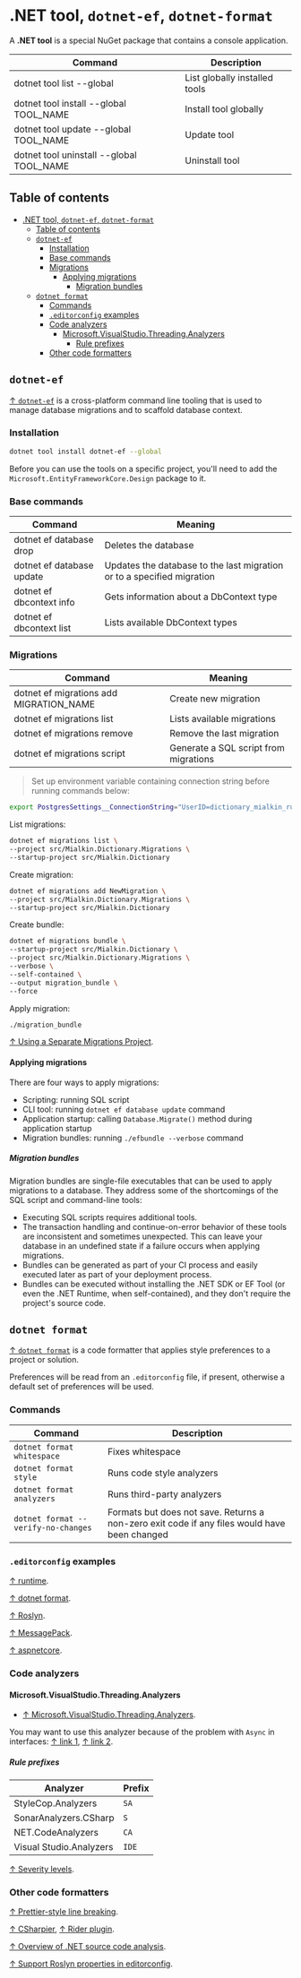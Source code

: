 # .NET tool, `dotnet-ef`, `dotnet-format`

A **.NET tool** is a special NuGet package that contains a console application.

| Command                                  | Description                   |
| ---------------------------------------- | ----------------------------- |
| dotnet tool list --global                | List globally installed tools |
| dotnet tool install --global TOOL_NAME   | Install tool globally         |
| dotnet tool update --global TOOL_NAME    | Update tool                   |
| dotnet tool uninstall --global TOOL_NAME | Uninstall tool                |

## Table of contents

- [.NET tool, `dotnet-ef`, `dotnet-format`](#net-tool-dotnet-ef-dotnet-format)
  - [Table of contents](#table-of-contents)
  - [`dotnet-ef`](#dotnet-ef)
    - [Installation](#installation)
    - [Base commands](#base-commands)
    - [Migrations](#migrations)
      - [Applying migrations](#applying-migrations)
        - [Migration bundles](#migration-bundles)
  - [`dotnet format`](#dotnet-format)
    - [Commands](#commands)
    - [`.editorconfig` examples](#editorconfig-examples)
    - [Code analyzers](#code-analyzers)
      - [Microsoft.VisualStudio.Threading.Analyzers](#microsoftvisualstudiothreadinganalyzers)
        - [Rule prefixes](#rule-prefixes)
    - [Other code formatters](#other-code-formatters)

## `dotnet-ef`

[↑ `dotnet-ef`](https://learn.microsoft.com/en-us/ef/core/cli/dotnet) is a cross-platform command line tooling that is used to manage database migrations and to scaffold database context.

### Installation

```bash
dotnet tool install dotnet-ef --global
```

Before you can use the tools on a specific project, you'll need to add the `Microsoft.EntityFrameworkCore.Design` package to it.

### Base commands

| Command                   | Meaning                                                                |
| ------------------------- | ---------------------------------------------------------------------- |
| dotnet ef database drop   | Deletes the database                                                   |
| dotnet ef database update | Updates the database to the last migration or to a specified migration |
| dotnet ef dbcontext info  | Gets information about a DbContext type                                |
| dotnet ef dbcontext list  | Lists available DbContext types                                        |

### Migrations

| Command                                 | Meaning                               |
| --------------------------------------- | ------------------------------------- |
| dotnet ef migrations add MIGRATION_NAME | Create new migration                  |
| dotnet ef migrations list               | Lists available migrations            |
| dotnet ef migrations remove             | Remove the last migration             |
| dotnet ef migrations script             | Generate a SQL script from migrations |

> Set up environment variable containing connection string before running commands below:

```bash
export PostgresSettings__ConnectionString="UserID=dictionary_mialkin_ru;Password=dictionary_mialkin_ru;Host=localhost;Port=5444;Database=dictionary_mialkin_ru;Pooling=true;Integrated Security=true"
```

List migrations:

```bash
dotnet ef migrations list \
--project src/Mialkin.Dictionary.Migrations \
--startup-project src/Mialkin.Dictionary
```

Create migration:

```bash
dotnet ef migrations add NewMigration \
--project src/Mialkin.Dictionary.Migrations \
--startup-project src/Mialkin.Dictionary
```

Create bundle:

```bash
dotnet ef migrations bundle \
--startup-project src/Mialkin.Dictionary \
--project src/Mialkin.Dictionary.Migrations \
--verbose \
--self-contained \
--output migration_bundle \
--force
```

Apply migration:

```bash
./migration_bundle
```

[↑ Using a Separate Migrations Project](https://learn.microsoft.com/en-us/ef/core/managing-schemas/migrations/projects?tabs=dotnet-core-cli).

#### Applying migrations

There are four ways to apply migrations:

- Scripting: running SQL script
- CLI tool: running `dotnet ef database update` command
- Application startup: calling `Database.Migrate()` method during application startup
- Migration bundles: running `./efbundle --verbose` command

##### Migration bundles

Migration bundles are single-file executables that can be used to apply migrations to a database. They address some of the shortcomings of the SQL script and command-line tools:

- Executing SQL scripts requires additional tools.
- The transaction handling and continue-on-error behavior of these tools are inconsistent and sometimes unexpected. This can leave your database in an undefined state if a failure occurs when applying migrations.
- Bundles can be generated as part of your CI process and easily executed later as part of your deployment process.
- Bundles can be executed without installing the .NET SDK or EF Tool (or even the .NET Runtime, when self-contained), and they don't require the project's source code.

## `dotnet format`

[↑ `dotnet format`](https://github.com/dotnet/format) is a code formatter that applies style preferences to a project or solution.

Preferences will be read from an `.editorconfig` file, if present, otherwise a default set of preferences will be used.

### Commands

| Command                             | Description                                                                                  |
| ----------------------------------- | -------------------------------------------------------------------------------------------- |
| `dotnet format whitespace`          | Fixes whitespace                                                                             |
| `dotnet format style`               | Runs code style analyzers                                                                    |
| `dotnet format analyzers`           | Runs third-party analyzers                                                                   |
| `dotnet format --verify-no-changes` | Formats but does not save. Returns a non-zero exit code if any files would have been changed |

### `.editorconfig` examples

[↑ runtime](https://github.com/dotnet/runtime/blob/main/.editorconfig).

[↑ dotnet format](https://github.com/dotnet/format/blob/main/.editorconfig).

[↑ Roslyn](https://github.com/dotnet/roslyn/blob/main/.editorconfig).

[↑ MessagePack](https://github.com/MessagePack-CSharp/MessagePack-CSharp/blob/master/.editorconfig).

[↑ aspnetcore](https://github.com/dotnet/aspnetcore/blob/main/.editorconfig).

### Code analyzers

#### Microsoft.VisualStudio.Threading.Analyzers

- [↑ Microsoft.VisualStudio.Threading.Analyzers](https://github.com/microsoft/vs-threading/blob/main/doc/analyzers/installation.md).

You may want to use this analyzer because of the problem with `Async` in interfaces: [↑ link 1](https://github.com/dotnet/roslyn/issues/40050), [↑ link 2](https://youtrack.jetbrains.com/issue/RSRP-486739).

##### Rule prefixes

| Analyzer                | Prefix |
| ----------------------- | ------ |
| StyleCop.Analyzers      | `SA`   |
| SonarAnalyzers.CSharp   | `S`    |
| NET.CodeAnalyzers       | `CA`   |
| Visual Studio.Analyzers | `IDE`  |

[↑ Severity levels](https://learn.microsoft.com/en-us/visualstudio/code-quality/use-roslyn-analyzers).

### Other code formatters

[↑ Prettier-style line breaking](https://github.com/dotnet/format/issues/246).

[↑ CSharpier](https://csharpier.com), [↑ Rider plugin](https://plugins.jetbrains.com/plugin/18243-csharpier).

[↑ Overview of .NET source code analysis](https://learn.microsoft.com/en-us/dotnet/fundamentals/code-analysis/overview).

[↑ Support Roslyn properties in editorconfig](https://youtrack.jetbrains.com/issue/RIDER-51400/Support-roslyn-properties-in-editorconfig).
